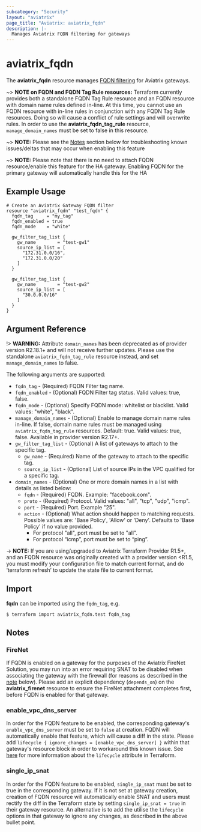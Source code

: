 ```yaml
---
subcategory: "Security"
layout: "aviatrix"
page_title: "Aviatrix: aviatrix_fqdn"
description: |-
  Manages Aviatrix FQDN filtering for gateways
---
```


# aviatrix_fqdn

The **aviatrix_fqdn** resource manages [FQDN filtering](https://docs.aviatrix.com/HowTos/fqdn_faq.html) for Aviatrix gateways.

~> **NOTE on FQDN and FQDN Tag Rule resources:** Terraform currently provides both a standalone FQDN Tag Rule resource and an FQDN resource with domain name rules defined in-line. At this time, you cannot use an FQDN resource with in-line rules in conjunction with any FQDN Tag Rule resources. Doing so will cause a conflict of rule settings and will overwrite rules. In order to use the **aviatrix_fqdn_tag_rule** resource, `manage_domain_names` must be set to false in this resource.

~> **NOTE:** Please see the [Notes](#notes) section below for troubleshooting known issues/deltas that may occur when enabling this feature

~> **NOTE:** Please note that there is no need to attach FQDN resource/enable this feature for the HA gateway. Enabling FQDN for the primary gateway will automatically handle this for the HA

## Example Usage

```hcl
# Create an Aviatrix Gateway FQDN filter
resource "aviatrix_fqdn" "test_fqdn" {
  fqdn_tag     = "my_tag"
  fqdn_enabled = true
  fqdn_mode    = "white"

  gw_filter_tag_list {
    gw_name        = "test-gw1"
    source_ip_list = [
      "172.31.0.0/16",
      "172.31.0.0/20"
    ]
  }

  gw_filter_tag_list {
    gw_name        = "test-gw2"
    source_ip_list = [
      "30.0.0.0/16"
    ]
  }
}
```

## Argument Reference

!> **WARNING:** Attribute `domain_names` has been deprecated as of provider version R2.18.1+ and will not receive further updates. Please use the standalone `aviatrix_fqdn_tag_rule` resource instead, and set `manage_domain_names` to false.

The following arguments are supported:

* `fqdn_tag` - (Required) FQDN Filter tag name.
* `fqdn_enabled` - (Optional) FQDN Filter tag status. Valid values: true, false.
* `fqdn_mode` - (Optional) Specify FQDN mode: whitelist or blacklist. Valid values: "white", "black".
* `manage_domain_names` - (Optional) Enable to manage domain name rules in-line. If false, domain name rules must be managed using `aviatrix_fqdn_tag_rule` resources. Default: true. Valid values: true, false. Available in provider version R2.17+.
* `gw_filter_tag_list` - (Optional) A list of gateways to attach to the specific tag.
  * `gw_name` - (Required) Name of the gateway to attach to the specific tag.
  * `source_ip_list` - (Optional) List of source IPs in the VPC qualified for a specific tag.
* `domain_names` - (Optional) One or more domain names in a list with details as listed below:
  * `fqdn` - (Required) FQDN. Example: "facebook.com".
  * `proto` - (Required) Protocol. Valid values: "all", "tcp", "udp", "icmp".
  * `port` - (Required) Port. Example "25".
  * `action` - (Optional) What action should happen to matching requests. Possible values are: 'Base Policy', 'Allow' or 'Deny'. Defaults to 'Base Policy' if no value provided.
    * For protocol "all", port must be set to "all".
    * For protocol “icmp”, port must be set to “ping”.

-> **NOTE:** If you are using/upgraded to Aviatrix Terraform Provider R1.5+, and an FQDN resource was originally created with a provider version <R1.5, you must modify your configuration file to match current format, and do ‘terraform refresh’ to update the state file to current format.


## Import

**fqdn** can be imported using the `fqdn_tag`, e.g.

```
$ terraform import aviatrix_fqdn.test fqdn_tag
```

## Notes
### FireNet
If FQDN is enabled on a gateway for the purposes of the Aviatrix FireNet Solution, you may run into an error requiring SNAT to be disabled when associating the gateway with the firewall (for reasons as described in the [note](#single_ip_snat) below). Please add an explicit dependency (`depends_on`) on the **aviatrix_firenet** resource to ensure the FireNet attachment completes first, before FQDN is enabled for that gateway.

### enable_vpc_dns_server
In order for the FQDN feature to be enabled, the corresponding gateway's `enable_vpc_dns_server` must be set to `false` at creation. FQDN will automatically enable that feature, which will cause a diff in the state. Please add `lifecycle { ignore_changes = [enable_vpc_dns_server] }` within that gateway's resource block in order to workaround this known issue. See [here](https://www.terraform.io/docs/configuration/resources.html#lifecycle-lifecycle-customizations) for more information about the `lifecycle` attribute in Terraform.

### single_ip_snat
In order for the FQDN feature to be enabled, `single_ip_snat` must be set to true in the corresponding gateway. If it is not set at gateway creation, creation of FQDN resource will automatically enable SNAT and users must rectify the diff in the Terraform state by setting `single_ip_snat = true` in their gateway resource. An alternative is to add the utilise the `lifecycle` options in that gateway to ignore any changes, as described in the above bullet point.
